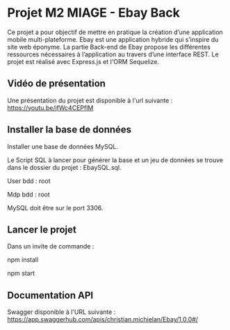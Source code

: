 # Projet M2 MIAGE - Ebay Back

Ce projet a pour objectif de mettre en pratique la création d’une application mobile multi-plateforme. Ebay est une application hybride qui s’inspire du site web éponyme. 
La partie Back-end de Ebay propose les différentes ressources nécessaires à l’application au travers d’une interface REST.
Le projet est réalisé avec Express.js et l'ORM Sequelize.

## Vidéo de présentation

Une présentation du projet est disponible à l'url suivante : https://youtu.be/jfWc4CEPflM

## Installer la base de données

Installer une base de données MySQL.

Le Script SQL à lancer pour générer la base et un jeu de données se trouve dans le dossier du projet : EbaySQL.sql.

User bdd : root

Mdp bdd : root

MySQL doit être sur le port 3306.


## Lancer le projet 

Dans un invite de commande : 

npm install

npm start 


## Documentation API 

Swagger disponible à l'URL suivante : https://app.swaggerhub.com/apis/christian.michielan/Ebay/1.0.0#/
